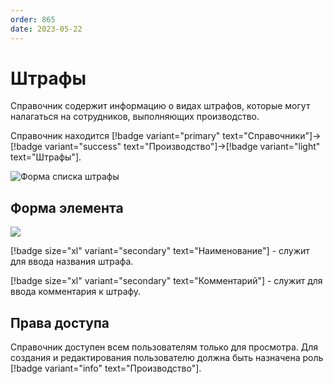 ```yaml
---
order: 865
date: 2023-05-22
---
```

# Штрафы

Справочник содержит информацию о видах штрафов, которые могут налагаться на сотрудников, выполняющих производство.

Справочник находится [!badge variant="primary" text="Справочники"]->[!badge variant="success" text="Производство"]->[!badge variant="light" text="Штрафы"].

![Форма списка штрафы](/images/Форма_списка_штрафы.jpg)

## Форма элемента

![](/images/Форма_элемента_штрафы.jpg)

[!badge size="xl" variant="secondary" text="Наименование"] -  служит для ввода названия штрафа.

[!badge size="xl" variant="secondary" text="Комментарий"] - служит для ввода комментария к штрафу.

## Права доступа

Справочник доступен всем пользователям только для просмотра. Для создания и редактирования пользователю должна быть назначена роль [!badge variant="info" text="Производство"].
